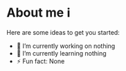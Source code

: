 # About me ℹ️


Here are some ideas to get you started:

- 🔭 I’m currently working on nothing
- 🌱 I’m currently learning nothing
- ⚡ Fun fact: None

